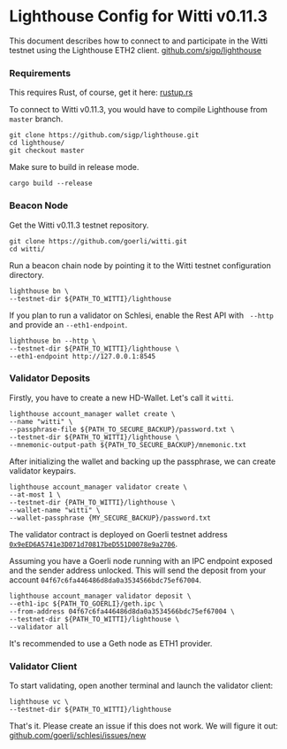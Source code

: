 # Lighthouse Config for Witti v0.11.3
This document describes how to connect to and participate in the Witti testnet using the Lighthouse ETH2 client. [github.com/sigp/lighthouse](https://github.com/sigp/lighthouse)

### Requirements
This requires Rust, of course, get it here: [rustup.rs](https://rustup.rs/)

To connect to Witti v0.11.3, you would have to compile Lighthouse from `master` branch.
```
git clone https://github.com/sigp/lighthouse.git
cd lighthouse/
git checkout master
```

Make sure to build in release mode.
```
cargo build --release
```

### Beacon Node
Get the Witti v0.11.3 testnet repository.
```
git clone https://github.com/goerli/witti.git
cd witti/
```

Run a beacon chain node by pointing it to the Witti testnet configuration directory.
```
lighthouse bn \
--testnet-dir ${PATH_TO_WITTI}/lighthouse
```

If you plan to run a validator on Schlesi, enable the Rest API with ` --http` and provide an `--eth1-endpoint`.
```
lighthouse bn --http \
--testnet-dir ${PATH_TO_WITTI}/lighthouse \
--eth1-endpoint http://127.0.0.1:8545
```

### Validator Deposits
Firstly, you have to create a new HD-Wallet. Let's call it `witti`.
```
lighthouse account_manager wallet create \
--name "witti" \
--passphrase-file ${PATH_TO_SECURE_BACKUP}/password.txt \
--testnet-dir ${PATH_TO_WITTI}/lighthouse \
--mnemonic-output-path ${PATH_TO_SECURE_BACKUP}/mnemonic.txt
```

After initializing the wallet and backing up the passphrase, we can create validator keypairs.
```
lighthouse account_manager validator create \
--at-most 1 \
--testnet-dir {PATH_TO_WITTI}/lighthouse \
--wallet-name "witti" \
--wallet-passphrase {MY_SECURE_BACKUP}/password.txt
```

The validator contract is deployed on Goerli testnet address [`0x9eED6A5741e3D071d70817beD551D0078e9a2706`](https://goerli.etherscan.io/address/0x9eED6A5741e3D071d70817beD551D0078e9a2706).

Assuming you have a Goerli node running with an IPC endpoint exposed and the sender address unlocked. This will send the deposit from your account `04f67c6fa446486d8da0a3534566bdc75ef67004`.
```
lighthouse account_manager validator deposit \
--eth1-ipc ${PATH_TO_GOERLI}/geth.ipc \
--from-address 04f67c6fa446486d8da0a3534566bdc75ef67004 \
--testnet-dir ${PATH_TO_WITTI}/lighthouse \
--validator all
```

It's recommended to use a Geth node as ETH1 provider.

### Validator Client
To start validating, open another terminal and launch the validator client:

```
lighthouse vc \
--testnet-dir ${PATH_TO_WITTI}/lighthouse
```

That's it. Please create an issue if this does not work. We will figure it out: [github.com/goerli/schlesi/issues/new](https://github.com/goerli/schlesi/issues/new)
